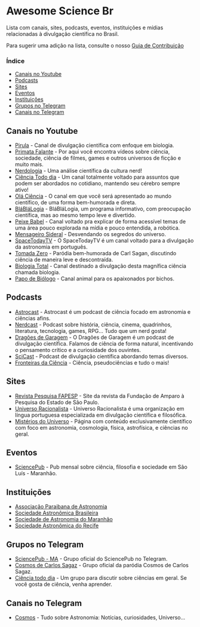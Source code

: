 # Awesome Science Br

Lista com canais, sites, podcasts, eventos, instituições e mídias relacionadas à divulgação científica no Brasil.

Para sugerir uma adição na lista, consulte o nosso [Guia de Contribuição](contribuindo.md)

### Índice
* [Canais no Youtube](#canais-no-youtube)
* [Podcasts](#podcasts)
* [Sites](#sites)
* [Eventos](#sites)
* [Instituições](#instituições)
* [Grupos no Telegram](#grupos-no-telegram)
* [Canais no Telegram](#canais-no-telegram)

## Canais no Youtube

* [Pirula](https://www.youtube.com/user/Pirulla25) - Canal de divulgação científica com enfoque em biologia.
* [Primata Falante](https://www.youtube.com/user/mrprimatafalante) - Por aqui você encontra vídeos sobre ciência, sociedade, ciência de filmes, games e outros universos de ficção e muito mais.
* [Nerdologia](https://www.youtube.com/user/nerdologia) - Uma análise científica da cultura nerd!
* [Ciência Todo dia](https://www.youtube.com/user/CienciaTodoDia) - Um canal totalmente voltado para assuntos que podem ser abordados no cotidiano, mantendo seu cérebro sempre ativo!
* [Olá Ciência](https://www.youtube.com/olacienciabr) - O canal em que você será apresentado ao mundo científico, de uma forma bem-humorada e direta.
* [BláBláLogia](https://www.youtube.com/channel/UC3Ooj_iDWELBumIEDejyNHQ) - BláBláLogia, um programa informativo, com preocupação científica, mas ao mesmo tempo leve e divertido.
* [Peixe Babel](https://www.youtube.com/user/CanalPeixeBabel) - Canal voltado pra explicar de forma acessível temas de uma área pouco explorada na mídia e pouco entendida, a robótica.
* [Mensageiro Sideral](https://www.youtube.com/channel/UCoRwVRrzVq3qTw7GqOEfH6Q/featured) - Desvendando os segredos do universo.
* [SpaceTodayTV](https://www.youtube.com/channel/UC_Fk7hHbl7vv_7K8tYqJd5A) - O SpaceTodayTV é um canal voltado para a divulgação da astronomia em português.
* [Tomada Zero](https://www.youtube.com/channel/UCUUxzrFdb0eOmLkTjHd_MMg) - Paródia bem-humorada de Carl Sagan, discutindo ciência de maneira leve e descontraída.
* [Biologia Total](https://www.youtube.com/user/jubilut) - Canal destinado a divulgação desta magnífica ciência chamada biologia.
* [Papo de Biólogo](https://www.youtube.com/user/papodebiologo) - Canal animal para os apaixonados por bichos.

## Podcasts
* [Astrocast](https://www.mixcloud.com/astrocast/) - Astrocast é um podcast de ciência focado em astronomia e ciências afins.
* [Nerdcast](https://jovemnerd.com.br/nerdcast/) - Podcast sobre história, ciência, cinema, quadrinhos, literatura, tecnologia, games, RPG… Tudo que um nerd gosta!
* [Dragões de Garagem](http://dragoesdegaragem.com/podcast/dragoes-de-garagem/) - O Dragões de Garagem é um podcast de divulgação científica. Falamos de ciência de forma natural, incentivando o pensamento crítico e a curiosidade dos ouvintes.
* [SciCast](http://www.deviante.com.br/podcasts/scicast/) - Podcast de divulgação científica abordando temas diversos.
* [Fronteiras da Ciência](http://www.ufrgs.br/frontdaciencia/) - Ciência, pseudociências e tudo o mais!

## Sites

* [Revista Pesquisa FAPESP](http://revistapesquisa.fapesp.br/) - Site da revista da Fundação de Amparo à Pesquisa do Estado de São Paulo.
* [Universo Racionalista](https://universoracionalista.org/) - Universo Racionalista é uma organização em língua portuguesa especializada em divulgação científica e filosófica.
* [Mistérios do Universo](http://www.misteriosdouniverso.net/) - Página com conteúdo exclusivamente científico com foco em astronomia, cosmologia, física, astrofísica, e ciências no geral.

## Eventos

* [SciencePub](https://www.facebook.com/sciencepubma/) - Pub mensal sobre ciência, filosofia e sociedade em São Luís - Maranhão.

## Instituições
* [Associação Paraibana de Astronomia](http://www.apapb.org/)
* [Sociedade Astronômica Brasileira](https://www.sab-astro.org.br/)
* [Sociedade de Astronomia do Maranhão](http://sama-astronomia.blogspot.com.br/)
* [Sociedade Astronômica do Recife](http://www.sociedadeastronomica.com.br/)

## Grupos no Telegram

* [SciencePub - MA](https://t.me/sciencepubma) - Grupo oficial do SciencePub no Telegram.
* [Cosmos de Carlos Sagaz](https://t.me/CosmosdeCarlosSagaz) - Grupo oficial da paródia Cosmos de Carlos Sagaz.
* [Ciência todo dia](https://t.me/cienciasempre) - Um grupo para discutir sobre ciências em geral. Se você gosta de ciência, venha aprender.

## Canais no Telegram

* [Cosmos](https://t.me/cosmosastronomia) - Tudo sobre Astronomia: Notícias, curiosidades, Universo...
